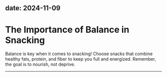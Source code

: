 date: 2024-11-09
---

# The Importance of Balance in Snacking  
Balance is key when it comes to snacking! Choose snacks that combine healthy fats, protein, and fiber to keep you full and energized. Remember, the goal is to nourish, not deprive.

---
